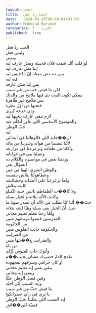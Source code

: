 ```yaml
---
layout: post
title:  الحبّ ردّ فعل
date:   2024-04-10T00:00:01+03:00
author: Mahmoud Marzouk
categories: 3 - الأسرة
published:  true
---
```

الحب ردّ فعل\
وليس فعل\
بمعني\
لو قلت أنّك شفت فلان فحبيته ومش عارف ليه\
إنتا مش عارف ليه\
بس ده مش معناه إنّ ما فيش ليه\
فيه ليه\
بس إنتا مش عارفه\
لكن ما فيش حب من غير سبب\
ممكن تكون البنت دي فيها ملامح من والدتك\
بس ملامح غير ظاهرة\
فتحبها من أوّل نظرة\
ودي خدعة كبري\
لازم تبقي عارف بتحبها ليه\
والموضوع الأساسي اللي عاوز أتكلّم عنه\
حبّ الوطن\
ليه\
ال��جابة اللي قالوهالنا في ابتدائي\
لأنّنا تنفسنا من هوائه وشربنا من مائه\
وأكلنا من طعامه وترعرعنا في مزارعه\
وعملنا ببي في خراباته\
وزنقنا بعض في مواسيره والكلام ده\
السؤال بقي\
والوطن اشتري الهوا من مين\
وعطاهولنا ببلاش نتنفسه\
ولما ترعرعنا علي أعشابه وحشائشه\
كانت ببلاش\
ولا كا��ت الطماطم باتنين جنيه الكيلو\
وكانت الأتّه بتلاتة والخيار بستّة\
حتّ�� أنّنا كنّا نطلب من الأتّه أن تصدر صوتا ما\
حيث أنّ الخيار بقي بستّة وهيّا لسّه بتلاتة\
ولمّا رحنا نتعلم تعليم مجاني\
المدرسين قبضوا مرتباتهم منين\
من الحكومة\
والحكومة جابت الفلوس منين\
من الضرايب\
والضرايب ج��بتها منين\
من بابا\
وأبوك جاب الفلوس إزّاي\
طفح الدمّ حضرتك عشان يجيب��م\
أو كان حرامي وسرقهم بمجهوده\
يبقي يعني إيه تعليم مجاني\
ويعني إيه مجاني\
وفين فضل الوطن عليّا\
وإيه السبب إنّي أحبّه\
ما فيش حبّ من غير سبب\
يا تري في رأي حضراتكوا\
إيه السبب اللي يخلينا نحبّ الوطن\
قضيّة للن��اش
